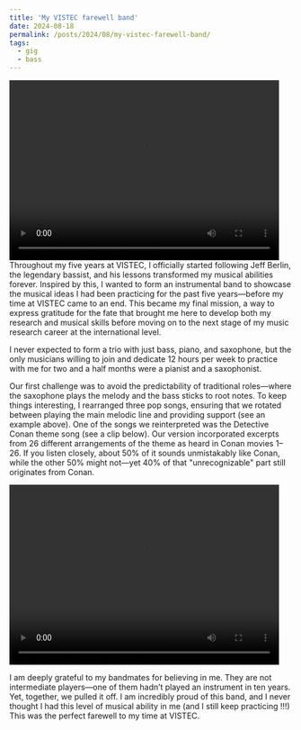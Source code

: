 ```yaml
---
title: 'My VISTEC farewell band'
date: 2024-08-18
permalink: /posts/2024/08/my-vistec-farewell-band/
tags:
  - gig
  - bass
---
```

<video width="480" height="320" controls>
  <source src="/images/vistecfarewell/vistecfarewellgig.mp4" type="video/mp4">
Your browser does not support the video tag.
</video>
Throughout my five years at VISTEC, I officially started following Jeff Berlin, the legendary bassist, and his lessons transformed my musical abilities forever. Inspired by this, I wanted to form an instrumental band to showcase the musical ideas I had been practicing for the past five years—before my time at VISTEC came to an end. This became my final mission, a way to express gratitude for the fate that brought me here to develop both my research and musical skills before moving on to the next stage of my music research career at the international level.

I never expected to form a trio with just bass, piano, and saxophone, but the only musicians willing to join and dedicate 12 hours per week to practice with me for two and a half months were a pianist and a saxophonist.

Our first challenge was to avoid the predictability of traditional roles—where the saxophone plays the melody and the bass sticks to root notes. To keep things interesting, I rearranged three pop songs, ensuring that we rotated between playing the main melodic line and providing support (see an example above). One of the songs we reinterpreted was the Detective Conan theme song (see a clip below). Our version incorporated excerpts from 26 different arrangements of the theme as heard in Conan movies 1–26. If you listen closely, about 50% of it sounds unmistakably like Conan, while the other 50% might not—yet 40% of that "unrecognizable" part still originates from Conan.

<video width="480" height="320" controls>
  <source src="/images/vistecfarewell/vistecfarewellgig_conan.mp4" type="video/mp4">
Your browser does not support the video tag.
</video>

I am deeply grateful to my bandmates for believing in me. They are not intermediate players—one of them hadn’t played an instrument in ten years. Yet, together, we pulled it off. I am incredibly proud of this band, and I never thought I had this level of musical ability in me (and I still keep practicing !!!) This was the perfect farewell to my time at VISTEC.

<!-- test book review
<br/><img src='/images/graphical_abstract_ieeesj.jpg' alt='graphical_abs_revealing' style="height: 275px; width:410px;"> -->

<!-- Headings are cool
======

You can have many headings
======

Aren't headings cool?
------ -->
